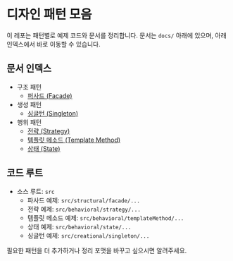 # 디자인 패턴 모음

이 레포는 패턴별로 예제 코드와 문서를 정리합니다. 문서는 `docs/` 아래에 있으며, 아래 인덱스에서 바로 이동할 수 있습니다.

## 문서 인덱스

- 구조 패턴
   - [퍼사드 (Facade)](<docs/퍼사드(Facade).md>)
- 생성 패턴
   - [싱글턴 (Singleton)](<docs/싱글턴(Singleton).md>)
- 행위 패턴
   - [전략 (Strategy)](<docs/전략(Strategy).md>)
   - [템플릿 메소드 (Template Method)](<docs/템플릿메소드(TeamplateMethod).md>)
   - [상태 (State)](<docs/상태(State).md>)

## 코드 루트
- 소스 루트: `src`
  - 파사드 예제: `src/structural/facade/...`
  - 전략 예제: `src/behavioral/strategy/...`
  - 템플릿 메소드 예제: `src/behavioral/templateMethod/...`
  - 상태 예제: `src/behavioral/state/...`
  - 싱글턴 예제: `src/creational/singleton/...`

필요한 패턴을 더 추가하거나 정리 포맷을 바꾸고 싶으시면 알려주세요.
